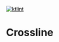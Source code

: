 [![ktlint](https://img.shields.io/badge/code%20style-%E2%9D%A4-FF4081.svg)](https://ktlint.github.io/)

# Crossline
